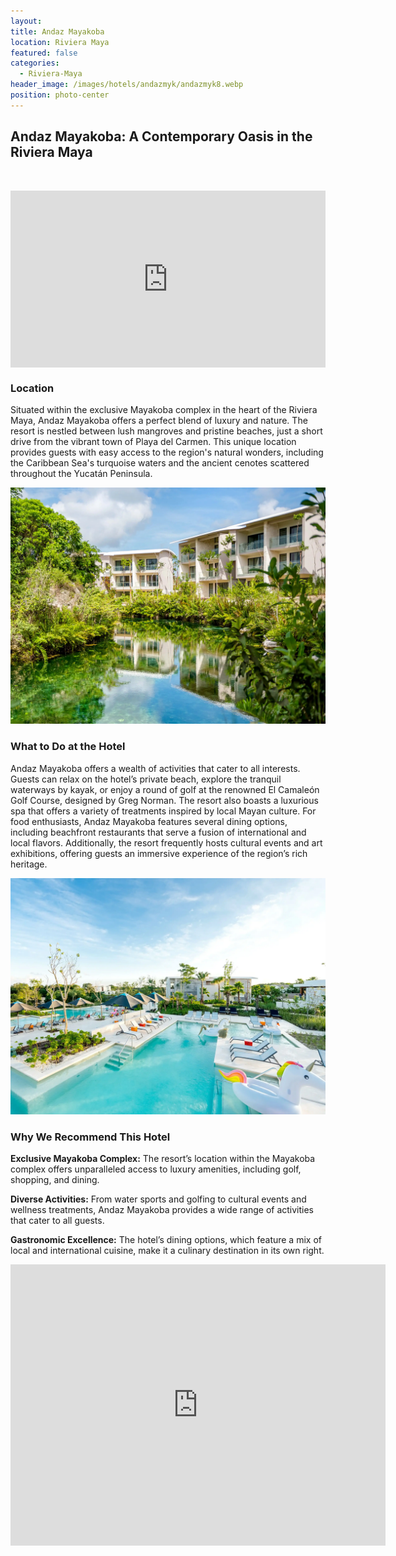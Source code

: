 ```yaml
---
layout: 
title: Andaz Mayakoba
location: Riviera Maya
featured: false
categories:
  - Riviera-Maya
header_image: /images/hotels/andazmyk/andazmyk8.webp
position: photo-center
---
```

## Andaz Mayakoba: A Contemporary Oasis in the Riviera Maya

&nbsp;
<style>.embed-container { position: relative; padding-bottom: 56.25%; height: 0; overflow: hidden; max-width: 100%; } .embed-container iframe, .embed-container object, .embed-container embed { position: absolute; top: 0; left: 0; width: 100%; height: 100%; }</style>

<div class="embed-container"><iframe src="https://videos.hyatt.com/andaz_mayakoba_summer_mast.mp4" frameborder="0" allowfullscreen=""></iframe></div>

### Location

Situated within the exclusive Mayakoba complex in the heart of the Riviera Maya, Andaz Mayakoba offers a perfect blend of luxury and nature. The resort is nestled between lush mangroves and pristine beaches, just a short drive from the vibrant town of Playa del Carmen. This unique location provides guests with easy access to the region's natural wonders, including the Caribbean Sea's turquoise waters and the ancient cenotes scattered throughout the Yucatán Peninsula.

![](/images/hotels/andazmyk/andazmyk6.webp)

### What to Do at the Hotel

Andaz Mayakoba offers a wealth of activities that cater to all interests. Guests can relax on the hotel’s private beach, explore the tranquil waterways by kayak, or enjoy a round of golf at the renowned El Camaleón Golf Course, designed by Greg Norman. The resort also boasts a luxurious spa that offers a variety of treatments inspired by local Mayan culture. For food enthusiasts, Andaz Mayakoba features several dining options, including beachfront restaurants that serve a fusion of international and local flavors. Additionally, the resort frequently hosts cultural events and art exhibitions, offering guests an immersive experience of the region’s rich heritage.

![](/images/hotels/andazmyk/andazmyk1.webp)

### Why We Recommend This Hotel

**Exclusive Mayakoba Complex:** The resort’s location within the Mayakoba complex offers unparalleled access to luxury amenities, including golf, shopping, and dining.&nbsp;

**Diverse Activities:** From water sports and golfing to cultural events and wellness treatments, Andaz Mayakoba provides a wide range of activities that cater to all guests.&nbsp;

**Gastronomic Excellence:** The hotel’s dining options, which feature a mix of local and international cuisine, make it a culinary destination in its own right.

<div class='map-container center'>

<iframe src="https://www.google.com/maps/embed?pb=!1m18!1m12!1m3!1d3732.379419683527!2d-87.03335875147911!3d20.694811850012993!2m3!1f0!2f0!3f0!3m2!1i1024!2i768!4f13.1!3m3!1m2!1s0x8f4e5d804b150ae1%3A0x7350a60338ba493d!2sAndaz%20Mayakoba%20Riviera%20Maya!5e0!3m2!1ses!2smx!4v1723602988974!5m2!1ses!2smx" width="600" height="450" style="border:0;" allowfullscreen="" loading="lazy" referrerpolicy="no-referrer-when-downgrade"></iframe>

</div>

&nbsp;